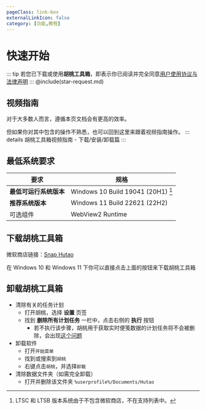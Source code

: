 ```yaml
---
pageClass: link-box
externalLinkIcon: false
category: [功能,教程]
---
```

# 快速开始
   
::: tip
若您已下载或使用**胡桃工具箱**，即表示你已阅读并完全同意[用户使用协议与法律声明](/statements/tos.md)
:::
@include(star-request.md)

## 视频指南
对于大多数人而言，遵循本页文档会有更高的效率。

但如果你对其中包含的操作不熟悉，也可以回到这里来跟着视频指南操作。
::: details 胡桃工具箱视频指南 - 下载/安装/卸载篇
<BiliBili bvid="BV1Rs4y1x7ws" />
:::
   
## 最低系统要求
|要求|规格|
|-|-|
|**最低可运行系统版本**|Windows 10 Build 19041 (20H1) [^first]|
|**推荐系统版本**|Windows 11 Build 22621 (22H2)|
|可选组件|WebView2 Runtime|


## 下载胡桃工具箱

<ms-store-badge
productid="9PH4NXJ2JN52"
theme="auto">
</ms-store-badge>


微软商店链接：[Snap Hutao](https://apps.microsoft.com/store/detail/snap-hutao/9PH4NXJ2JN52)

在 Windows 10 和 Windows 11 下你可以直接点击上面的按钮来下载胡桃工具箱

## 卸载胡桃工具箱

- 清除有关的任务计划
   - 打开胡桃，选择 **设置** 页签
   - 找到 **删除所有计划任务** 一栏中，点击右侧的 **执行** 按钮
     - 若不执行该步骤，胡桃用于获取实时便笺数据的计划任务将不会被删除，会出现[这个问题](/FAQ/why.md#为什么会弹出需要使用新应用以打开的对话框)
- 卸载软件
   - 打开`开始菜单`
   - 找到或搜索到`胡桃`
   - 右键点击`胡桃`，并选择`卸载`
- 清除数据文件夹（如需完全卸载）
   - 打开并删除该文件夹 `%userprofile%/Documents/Hutao`

[^first]: LTSC 和 LTSB 版本系统由于不包含微软商店，不在支持列表中。
